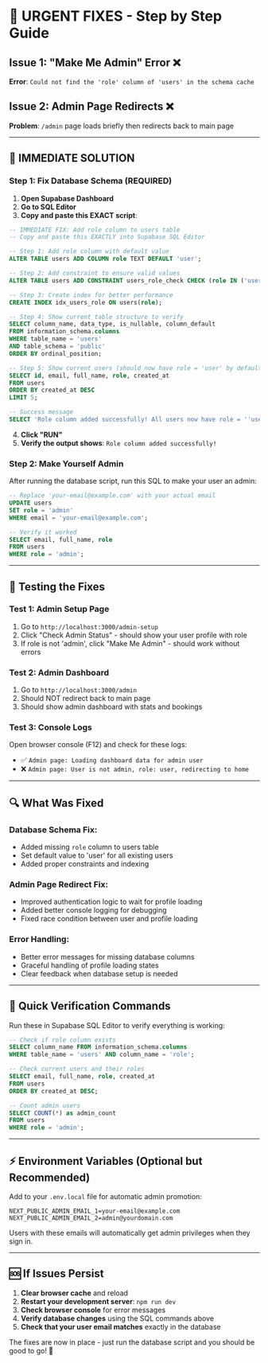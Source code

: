 # 🚨 URGENT FIXES - Step by Step Guide

## Issue 1: "Make Me Admin" Error ❌
**Error**: `Could not find the 'role' column of 'users' in the schema cache`

## Issue 2: Admin Page Redirects ❌
**Problem**: `/admin` page loads briefly then redirects back to main page

---

## 🔧 IMMEDIATE SOLUTION

### Step 1: Fix Database Schema (REQUIRED)

1. **Open Supabase Dashboard**
2. **Go to SQL Editor**
3. **Copy and paste this EXACT script**:

```sql
-- IMMEDIATE FIX: Add role column to users table
-- Copy and paste this EXACTLY into Supabase SQL Editor

-- Step 1: Add role column with default value
ALTER TABLE users ADD COLUMN role TEXT DEFAULT 'user';

-- Step 2: Add constraint to ensure valid values
ALTER TABLE users ADD CONSTRAINT users_role_check CHECK (role IN ('user', 'admin'));

-- Step 3: Create index for better performance
CREATE INDEX idx_users_role ON users(role);

-- Step 4: Show current table structure to verify
SELECT column_name, data_type, is_nullable, column_default 
FROM information_schema.columns 
WHERE table_name = 'users' 
AND table_schema = 'public'
ORDER BY ordinal_position;

-- Step 5: Show current users (should now have role = 'user' by default)
SELECT id, email, full_name, role, created_at 
FROM users 
ORDER BY created_at DESC 
LIMIT 5;

-- Success message
SELECT 'Role column added successfully! All users now have role = ''user'' by default.' as message;
```

4. **Click "RUN"**
5. **Verify the output shows**: `Role column added successfully!`

### Step 2: Make Yourself Admin

After running the database script, run this SQL to make your user an admin:

```sql
-- Replace 'your-email@example.com' with your actual email
UPDATE users 
SET role = 'admin' 
WHERE email = 'your-email@example.com';

-- Verify it worked
SELECT email, full_name, role 
FROM users 
WHERE role = 'admin';
```

---

## 🧪 Testing the Fixes

### Test 1: Admin Setup Page
1. Go to `http://localhost:3000/admin-setup`
2. Click "Check Admin Status" - should show your user profile with role
3. If role is not 'admin', click "Make Me Admin" - should work without errors

### Test 2: Admin Dashboard
1. Go to `http://localhost:3000/admin`
2. Should NOT redirect back to main page
3. Should show admin dashboard with stats and bookings

### Test 3: Console Logs
Open browser console (F12) and check for these logs:
- ✅ `Admin page: Loading dashboard data for admin user`
- ❌ `Admin page: User is not admin, role: user, redirecting to home`

---

## 🔍 What Was Fixed

### Database Schema Fix:
- Added missing `role` column to users table
- Set default value to 'user' for all existing users
- Added proper constraints and indexing

### Admin Page Redirect Fix:
- Improved authentication logic to wait for profile loading
- Added better console logging for debugging
- Fixed race condition between user and profile loading

### Error Handling:
- Better error messages for missing database columns
- Graceful handling of profile loading states
- Clear feedback when database setup is needed

---

## 🚀 Quick Verification Commands

Run these in Supabase SQL Editor to verify everything is working:

```sql
-- Check if role column exists
SELECT column_name FROM information_schema.columns 
WHERE table_name = 'users' AND column_name = 'role';

-- Check current users and their roles
SELECT email, full_name, role, created_at 
FROM users 
ORDER BY created_at DESC;

-- Count admin users
SELECT COUNT(*) as admin_count 
FROM users 
WHERE role = 'admin';
```

---

## ⚡ Environment Variables (Optional but Recommended)

Add to your `.env.local` file for automatic admin promotion:

```env
NEXT_PUBLIC_ADMIN_EMAIL_1=your-email@example.com
NEXT_PUBLIC_ADMIN_EMAIL_2=admin@yourdomain.com
```

Users with these emails will automatically get admin privileges when they sign in.

---

## 🆘 If Issues Persist

1. **Clear browser cache** and reload
2. **Restart your development server**: `npm run dev`
3. **Check browser console** for error messages
4. **Verify database changes** using the SQL commands above
5. **Check that your user email matches** exactly in the database

The fixes are now in place - just run the database script and you should be good to go! 🎉



